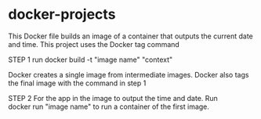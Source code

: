 # docker-projects
This Docker file builds an image of a container that outputs the current date and time.
This project uses the Docker tag command 

STEP 1
run docker build -t "image name" "context" 

Docker creates a single image from intermediate images. Docker also tags the final image with the command in step 1 

STEP 2 
For the app in the image to output the time and date. 
Run  
docker run "image name" to run a container of the first image.
